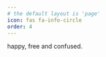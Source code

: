 ```yaml
---
# the default layout is 'page'
icon: fas fa-info-circle
order: 4
---
```


happy, free and confused.

